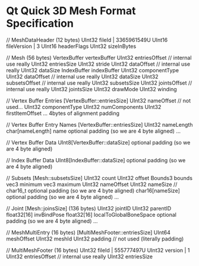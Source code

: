 # Qt Quick 3D Mesh Format Specification

// MeshDataHeader (12 bytes)
UInt32 fileId | 3365961549U
UInt16 fileVersion | 3
UInt16 headerFlags 
UInt32 sizeInBytes

// Mesh (56 bytes)
VertexBuffer vertexBuffer
    UInt32 entriesOffset // internal use really
    UInt32 entriesSize
    UInt32 stride
    UInt32 dataOffset // internal use really
    UInt32 dataSize
IndexBuffer indexBuffer
    UInt32 componentType
    UInt32 dataOffset // internal use really
    UInt32 dataSize
UInt32 subsetsOffset // internal use really
UInt32 subsetsSize
UInt32 jointsOffset // internal use really
UInt32 jointsSize
UInt32 drawMode
UInt32 winding

// Vertex Buffer Entries [VertexBuffer::entriesSize]
UInt32 nameOffset // not used...
UInt32 componentType
UInt32 numComponents
UInt32 firstItemOffset
...
4bytes of alignment padding

// Vertex Buffer Entry Names [VertexBuffer::entriesSize]
UInt32 nameLength
char[nameLength] name
optional padding (so we are 4 byte aligned)
...

// Vertex Buffer Data
UInt8[VertexBuffer::dataSize]
optional padding (so we are 4 byte aligned)

// Index Buffer Data
UInt8[IndexBuffer::dataSize]
optional padding (so we are 4 byte aligned)

// Subsets [Mesh::subsetsSize]
UInt32 count
UInt32 offset
Bounds3 bounds
    vec3<float32> minimum
    vec3<float32> maximum
UInt32 nameOffset
UInt32 nameSize // char16_t
optional padding (so we are 4 byte aligned)
char16[nameSize]
optional padding (so we are 4 byte aligned)
...

// Joint [Mesh::joinsSize] (136 bytes)
UInt32 jointID
UInt32 parentID
float32[16] invBindPose
float32[16] localToGlobalBoneSpace
optional padding (so we are 4 byte aligned)
...


// MeshMultiEntry (16 bytes) [MultiMeshFooter::entriesSize]
UInt64 meshOffset
UInt32 meshId
UInt32 padding // not used (literally padding)

// MultiMeshFooter (16 bytes)
UInt32 fileId | 555777497U
UInt32 version | 1
UInt32 entriesOffset // internal use really
UInt32 entriesSize
